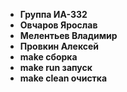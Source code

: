  * **Группа  ИА-332**
* **Овчаров Ярослав**
* **Мелентьев Владимир**
* **Провкин Алексей**
* **make сборка**
* **make run запуск**
* **make clean очистка** 
